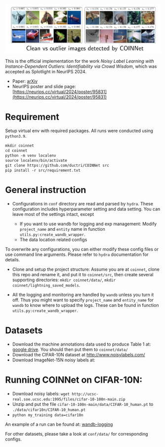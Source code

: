 ![alt text](https://github.com/ductri/COINNet/blob/main/public/example.png)

This is the official implementation for the work _Noisy Label Learning with Instance-Dependent Outliers: Identifiability via Crowd Wisdom_, which was accepted as Splotlight in NeurIPS 2024.

- Paper: [arXiv](https://openreview.net/pdf?id=HTLJptF7qM)
- NeurIPS poster and slide page: [https://neurips.cc/virtual/2024/poster/95831](https://neurips.cc/virtual/2024/poster/95831)

# Requirement

Setup virtual env with required packages. All runs were conducted using `python3.9`.
```
mkdir coinnet
cd coinnet
python -m venv localenv
source localenv/bin/activate
git clone https://github.com/ductri/COINNet src
pip install -r src/requirement.txt
```

# General instruction

- Configurations in `conf` directory are read and parsed by `hydra`. These configuration includes hyperparameter setting and data setting. You can leave most of the settings intact, except 

    + If you want to use wandb for logging and exp management: Modify `project_name` and `entity` name in function `utils.py:create_wandb_wrapper`.
    + The data location related configs

To overwrite any configurations, you can either modify these config files or use command line arguments. Please refer to `hydra` documentation for details.

- Clone and setup the project structure: Assume you are at `coinnet`, clone this repo and rename it, and put it to `coinnet/src`, then create several supporting directories: `mkdir coinnet/data/`, `mkdir coinnet/lightning_saved_models`. 

- All the logging and monitoring are handled by `wandb` unless you turn it off. Thus you might want to specify `project_name` and `entity_name` for `wandb` to know where to upload the logs. These can be found in function `utils.py:create_wandb_wrapper`.

# Datasets

- Download the machine annotations data used to produce Table 1 at: [google drive](google./sabc). You should then put them to `coinnet/data/`
- Download the CIFAR-10N dataset at http://www.noisylabels.com/
- Download ImageNet-15N noisy labels at:


# Running COINNet on CIFAR-10N:
- Download noisy labels: 
```wget http://ucsc-real.soe.ucsc.edu:1995/files/cifar-10-100n-main.zip```
- Unzip and put the file `cifar-10-100n-main/data/CIFAR-10_human.pt` to `./data/cifar10n/CIFAR-10_human.pt` 
- `python my_training data=cifar10n`

An example of a run can be found at: [wandb-logging](https://wandb.ai/ductricse/Noisy%20Label%20Learning%20with%20Instance-Dependent%20Outliers)


For other datasets, please take a look at `conf/data/` for corresponding configs.

